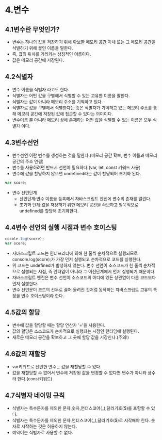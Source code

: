 # 4.변수
## 4.1변수란 무엇인가?
- 변수는 하나의 값을 저장하기 위해 확보한 메모리 공간 자체 또는 그 메모리 공간을 식별하기 위해 붙인 이름을 말한다.
- 즉, 값의 위치를 가리키는 상징적인 이름이다.
- 값은 메모리 공간에 저장된다.

## 4.2식별자
- 변수 이름을 식별자 라고도 한다.
- 식별자는 어떤 값을 구별해서 식별할 수 있는 고유한 이름을 말한다.
- 식별자는 값이 아니라 메모리 주소를 기억하고 있다.
- 식별자로 값을 구별해서 식별한다는 것은 식별자가 기억하고 있는 메모리 주소를 통해 메모리 공간에 저장된 값에 접근할 수 있다는 의미이다.
- 변수이름 뿐 아니라 메모리 상에 존재하는 어떤 값을 식별할 수 있는 이름은 모두 식별자 이다.

## 4.3변수선언
- 변수선언 이란 변수를 생성하는 것을 말한다.(메모리 공간 확보, 변수 이름과 메모리 공간의 주소 연결)
- 변수를 사용하려면 반드시 선언이 필요하다.(var, let, const 키워드 사용)
- 변수에 값을 할당하지 않으면 undefined라는 값이 할당되어 초기화 된다.
```js
var score;
```
- 변수 선언단계
  - 선언단계:변수 이름을 등록해서 자바스크립트 엔진에 변수의 존재를 알린다.
  - 초기화 단계:값을 저장하기 위한 메모리 공간을 확보하고 암묵적으로 undefined를 할당해 초기화한다.
 
 ## 4.4변수 선언의 실행 시점과 변수 호이스팅
 ```js
 cosole.log(score);
 var score;
 ```
 - 자바스크립트 코드는 인터프리터에 의해 한 줄씩 순차적으로 실행되므로 console.log(score);가 가장 먼저 실행되고 순차적으로 코드를 실행한다.
 - 위 코드는 undefined가 발생하지 않는다. 변수 선언이 소스코드가 한 줄씩 순차적으로 실행되는 시점, 즉 런타임이 아니라 그 이전단계에서 먼저 실행되기 때문이다.
 - 자바스크립트 엔진은 변수 선언이 소스코드의 어디에 있든 상관없이 다른 코드보다 먼저 실행한다.
 - 변수 선언문이 코드의 선두로 끌어 올려진 것처럼 동작하는 자바스크립트 고유의 특징을 변수 호이스팅이라 한다.

## 4.5값의 할당
- 변수에 값을 할당할 때는 할당 연산자 '='을 사용한다.
- 값의 할당은 소스코드가 순차적으로 실행되는 시점인 런타임에 실행된다.
- 새로운 메모리 공간을 확보하고 그 곳에 할당 값을 저장한다.(주의!)

## 4.6값의 재할당
- var키워드로 선언한 변수는 값을 재할당할 수 있다.
- 값을 재할당할 수 없어서 변수에 저장된 값을 변경할 수 없다면 변수가 아니라 상수라 한다.(const키워드)

## 4.7식별자 네이밍 규칙
- 식별자는 특수문자를 제외한 문자,숫자,언더스코어(_),달러기호($)를 포함할 수 있다.
- 식별자는 특수문자를 제외한 문자,언더스코어(_),달러기호($)로 시작해야 한다. 숫자로 시작하는 것은 허용하지 않는다.
- 예약어는 식별자로 사용할 수 없다.
